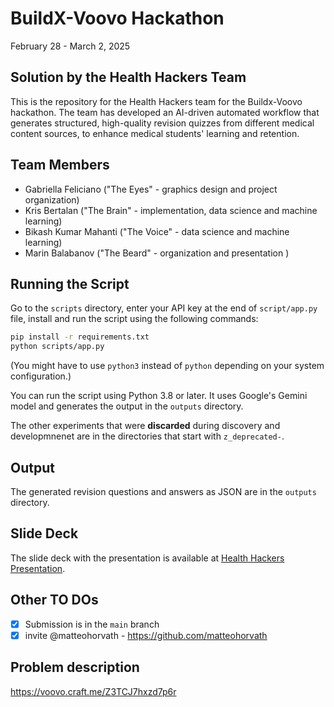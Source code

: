 # BuildX-Voovo Hackathon
February 28 - March 2, 2025

## Solution by the Health Hackers Team
This is the repository for the Health Hackers team for the Buildx-Voovo hackathon. The team has developed an AI-driven automated workflow that generates structured, high-quality revision quizzes from different medical content sources, to enhance medical students' learning and retention.

## Team Members
- Gabriella Feliciano ("The Eyes" - graphics design and project organization)
- Kris Bertalan ("The Brain" - implementation, data science and machine learning)
- Bikash Kumar Mahanti ("The Voice" - data science and machine learning)
- Marin Balabanov ("The Beard" - organization and presentation )

## Running the Script
Go to the `scripts` directory, enter your API key at the end of `script/app.py` file, install and run the script using the following commands:

```bash
pip install -r requirements.txt
python scripts/app.py
```

(You might have to use `python3` instead of `python` depending on your system configuration.)

You can run the script using Python 3.8 or later. It uses Google's Gemini model and generates the output in the `outputs` directory.

The other experiments that were **discarded** during discovery and developmnenet are in the directories that start with `z_deprecated-`.

## Output
The generated revision questions and answers as JSON are in the `outputs` directory.

## Slide Deck
The slide deck with the presentation is available at [Health Hackers Presentation](Health%20Hackers%20Presentation.pdf).

## Other TO DOs

- [x] Submission is in the `main` branch
- [x] invite @matteohorvath - <https://github.com/matteohorvath>

## Problem description
<https://voovo.craft.me/Z3TCJ7hxzd7p6r>
